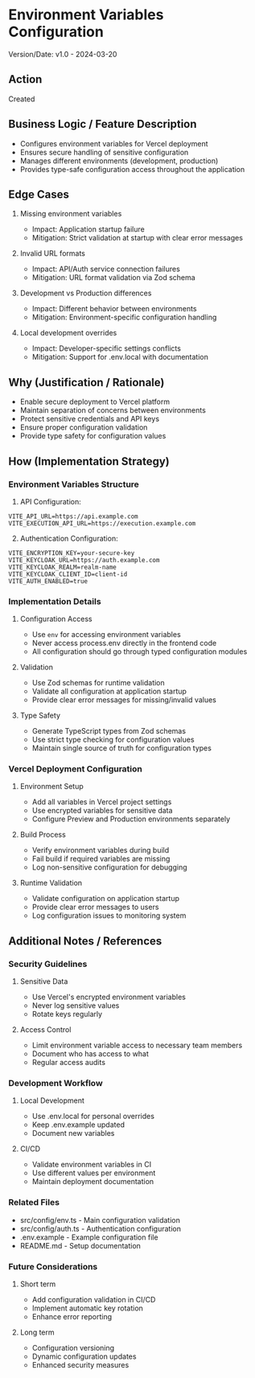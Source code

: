 # Environment Variables Configuration

Version/Date: v1.0 - 2024-03-20

## Action
Created

## Business Logic / Feature Description
- Configures environment variables for Vercel deployment
- Ensures secure handling of sensitive configuration
- Manages different environments (development, production)
- Provides type-safe configuration access throughout the application

## Edge Cases
1. Missing environment variables
   - Impact: Application startup failure
   - Mitigation: Strict validation at startup with clear error messages

2. Invalid URL formats
   - Impact: API/Auth service connection failures
   - Mitigation: URL format validation via Zod schema

3. Development vs Production differences
   - Impact: Different behavior between environments
   - Mitigation: Environment-specific configuration handling

4. Local development overrides
   - Impact: Developer-specific settings conflicts
   - Mitigation: Support for .env.local with documentation

## Why (Justification / Rationale)
- Enable secure deployment to Vercel platform
- Maintain separation of concerns between environments
- Protect sensitive credentials and API keys
- Ensure proper configuration validation
- Provide type safety for configuration values

## How (Implementation Strategy)

### Environment Variables Structure

1. API Configuration:
```env
VITE_API_URL=https://api.example.com
VITE_EXECUTION_API_URL=https://execution.example.com
```

2. Authentication Configuration:
```env
VITE_ENCRYPTION_KEY=your-secure-key
VITE_KEYCLOAK_URL=https://auth.example.com
VITE_KEYCLOAK_REALM=realm-name
VITE_KEYCLOAK_CLIENT_ID=client-id
VITE_AUTH_ENABLED=true
```

### Implementation Details

1. Configuration Access
   - Use `env` for accessing environment variables
   - Never access process.env directly in the frontend code
   - All configuration should go through typed configuration modules

2. Validation
   - Use Zod schemas for runtime validation
   - Validate all configuration at application startup
   - Provide clear error messages for missing/invalid values

3. Type Safety
   - Generate TypeScript types from Zod schemas
   - Use strict type checking for configuration values
   - Maintain single source of truth for configuration types

### Vercel Deployment Configuration

1. Environment Setup
   - Add all variables in Vercel project settings
   - Use encrypted variables for sensitive data
   - Configure Preview and Production environments separately

2. Build Process
   - Verify environment variables during build
   - Fail build if required variables are missing
   - Log non-sensitive configuration for debugging

3. Runtime Validation
   - Validate configuration on application startup
   - Provide clear error messages to users
   - Log configuration issues to monitoring system

## Additional Notes / References

### Security Guidelines
1. Sensitive Data
   - Use Vercel's encrypted environment variables
   - Never log sensitive values
   - Rotate keys regularly

2. Access Control
   - Limit environment variable access to necessary team members
   - Document who has access to what
   - Regular access audits

### Development Workflow
1. Local Development
   - Use .env.local for personal overrides
   - Keep .env.example updated
   - Document new variables

2. CI/CD
   - Validate environment variables in CI
   - Use different values per environment
   - Maintain deployment documentation

### Related Files
- src/config/env.ts - Main configuration validation
- src/config/auth.ts - Authentication configuration
- .env.example - Example configuration file
- README.md - Setup documentation

### Future Considerations
1. Short term
   - Add configuration validation in CI/CD
   - Implement automatic key rotation
   - Enhance error reporting

2. Long term
   - Configuration versioning
   - Dynamic configuration updates
   - Enhanced security measures 